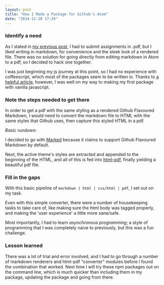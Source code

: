 ```yaml
---
layout: post
title: "How I Made a Package for Github's Atom"
date: "2014-11-20 17:39"
---
```


### Identify a need

As I stated in [my previous post](/2014/09/30/learning-javascript/), I had to submit assignments in .pdf, but I liked writing in markdown, for convenience and the sleek look of a rendered file. There was no solution for going directly from editing markdown in Atom to a pdf, so I decided to hack one together.

I was just beginning my js journey at this point, so I had no experience with coffeescript, which most of the packages seem to be written in. Thanks to [a helpful article](http://blog.fxndev.com/create-your-first-atom-package-in-js/), however, I was well on my way to making my first package with vanilla javascript.

### Note the steps needed to get there

In order to get a pdf with the same styling as a rendered Github Flavoured Markdown, I would need to convert the markdown file to HTML with the same styles that Github uses, then capture this styled HTML in a pdf.

*Basic rundown:*

I decided to go with [Marked](https://www.npmjs.org/package/marked) because it claims to support Github Flavoured Markdown by default.

Next, the active theme's styles are extracted and appended to the beginning of the HTML, and all of this is fed into [html-pdf](https://www.npmjs.org/package/html-pdf), finally yielding a beautiful pdf file.

### Fill in the gaps

With this basic pipeline of `markdown | html | css/html | pdf`, I set out on my task.

Even with this simple converter, there were a number of housekeeping tasks to take care of, like making sure the html body was tagged properly, and making the 'user experience' a little more sane/safe.

Most importantly, I had to learn *asynchronous programming*; a style of programming that I was completely naive to previously, but this was a fun challenge.

### Lesson learned

There was a lot of trial and error involved, and I had to go through a number of markdown renderers and html-pdf "converter" modules before I found the combination that worked. Next time I will try these npm packages out on the command line, which is much quicker than including them in my package, updating the package and going from there.
